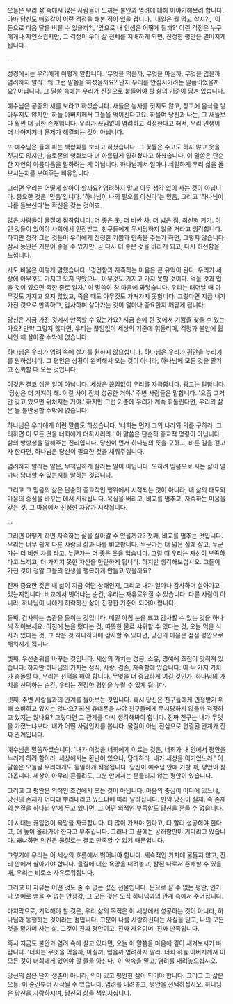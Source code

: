 오늘은 우리 삶 속에서 많은 사람들이 느끼는 불안과 염려에 대해 이야기해보려 합니다. 아마 당신도 매일같이 이런 걱정을 해본 적이 있을 겁니다.
'내일은 뭘 먹고 살지?', '이 돈으로 다음 달을 버틸 수 있을까?', '앞으로 내 인생은 어떻게 될까?'
이런 걱정은 누구에게나 자연스럽지만, 그 걱정이 우리 삶 전체를 지배하게 되면, 진정한 평안은 멀어지게 됩니다.

...

성경에서는 우리에게 이렇게 말합니다. '무엇을 먹을까, 무엇을 마실까, 무엇을 입을까 염려하지 말라.'
왜 그런 말씀을 하셨을까요? 단지 우리를 안심시키려는 말씀이었을까요? 아닙니다.
그 말씀 속에는 우리가 진정으로 붙들어야 할 삶의 기준이 담겨 있습니다.

예수님은 공중의 새를 보라고 하셨습니다. 새들은 농사를 짓지도 않고, 창고에 음식을 쌓아두지도 않지만, 하늘 아버지께서 그들을 먹이신다고요.
하물며 당신과 나는, 그 새들보다 훨씬 더 귀한 존재입니다.
우리가 끊임없이 염려하고 걱정한다고 해서, 우리 인생이 더 나아지거나 문제가 해결되는 것이 아닙니다.

또 예수님은 들에 피는 백합화를 보라고 하셨습니다. 그 꽃들은 수고도 하지 않고 옷을 짓지도 않지만, 솔로몬의 영화보다 더 아름답게 입혀졌다고 하셨습니다.
이 말씀은 단순한 자연의 아름다움을 말하려는 게 아닙니다.
하나님께서 얼마나 세밀하게 우리 삶을 돌보시는지를 보여주는 비유입니다.

그러면 우리는 어떻게 살아야 할까요?
염려하지 말고 아무 생각 없이 사는 것이 아닙니다.
중요한 것은 '믿음'입니다.
'하나님이 나의 필요를 아신다'는 믿음, 그리고 '하나님이 나를 돌보신다'는 확신을 갖는 것이죠.

많은 사람들이 물질에 집착합니다. 더 좋은 옷, 더 비싼 차, 더 넓은 집, 최신형 기기.
이런 것들이 있어야 사회에서 인정받고, 친구들에게 무시당하지 않을 거라고 생각합니다.
하지만 정작 그런 것들이 우리에게 진정한 기쁨과 만족을 주는가 하면, 그렇지 않습니다.
잠시 동안은 기분이 좋을 수 있지만, 곧 다시 더 좋은 것을 바라게 되고, 다시 허전함을 느낍니다.

사도 바울은 이렇게 말했습니다.
'경건함과 자족하는 마음은 큰 유익이 된다. 우리가 세상에 아무것도 가지고 오지 않았으니, 아무것도 가지고 가지 못할 것이다. 먹을 것과 입을 것이 있으면 족한 줄로 알자.'
이 말씀이 참 마음에 와닿습니다.
우리는 태어날 때 아무것도 가지고 오지 않았고, 죽을 때도 아무것도 가져가지 못합니다.
그렇다면 지금 내가 가진 것으로 만족하고, 감사하며 살아가는 것이 얼마나 중요한지 깨닫게 됩니다.

당신은 지금 가진 것에서 만족할 수 있는가요?
지금 손에 쥔 것에서 기쁨을 찾을 수 있는가요?
만약 그렇지 않다면, 우리는 끊임없이 세상의 기준에 휘둘리며, 걱정과 불안에 휩싸인 채 살아갈 수밖에 없습니다.

하나님은 우리가 염려 속에 살기를 원하지 않으십니다.
하나님은 우리가 평안을 누리기를 원하십니다.
그 평안은 상황이 완벽해서 오는 것이 아니라, 하나님께 모든 것을 맡기고 신뢰할 때 오는 것입니다.

이것은 결코 쉬운 일이 아닙니다.
세상은 끊임없이 우리를 자극합니다.
광고는 말합니다. '당신은 더 가져야 해. 이걸 사야 진짜 성공한 거야.'
주변 사람들은 말합니다. '요즘 그거 안 갖고 있으면 뒤처지는 거야.'
하지만 그런 기준에 우리가 계속 휘둘린다면, 우리의 삶은 늘 불안정할 수밖에 없습니다.

하나님은 우리에게 이런 말씀도 하셨습니다.
'너희는 먼저 그의 나라와 의를 구하라. 그리하면 이 모든 것을 너희에게 더하시리라.'
이 말씀은 단순히 종교적 명령이 아닙니다.
삶의 방향성을 말해주는 진리입니다.
당신이 먼저 하나님의 뜻을 구하고, 바른 길을 걷고자 한다면, 하나님은 당신이 필요한 것을 채워주십니다.

염려하지 말라는 말은, 무책임하게 살라는 말이 아닙니다.
오히려 믿음으로 사는 삶이 얼마나 담대할 수 있는지를 말하는 것입니다.

그리고 그 믿음의 삶은 단순히 종교적인 행위에서 시작되는 것이 아니라, 내 삶의 태도와 마음의 중심을 바꾸는 데서 시작됩니다.
욕심을 버리고, 비교를 멈추고, 자족하는 마음을 갖는 것.
그 마음에서 진정한 자유가 시작됩니다.

...

그러면 어떻게 하면 자족하는 삶을 살아갈 수 있을까요?
첫째, 비교를 멈추는 것입니다.
우리는 너무 쉽게 다른 사람의 삶과 나를 비교합니다.
누군가는 더 넓은 집에 살고, 누군가는 더 비싼 차를 타고, 누군가는 더 좋은 옷을 입습니다.
그럴 때 우리는 자신이 부족하다고 느끼고, 더 가지지 못한 자신을 한탄하게 됩니다.
하지만 생각해보십시오. 그들이 가진 것이 정말 그들의 인생을 행복하게 만들고 있을까요?

진짜 중요한 것은 내 삶이 지금 어떤 상태인지, 그리고 내가 얼마나 감사하며 살아가고 있는지입니다.
비교에서 벗어나는 순간, 우리는 자유로워질 수 있습니다.
다른 사람이 아니라, 하나님이 나에게 허락하신 삶이 진정한 기준이 되어야 합니다.

둘째, 감사하는 습관을 들이는 것입니다.
매일 아침 눈을 뜨고 감사할 수 있는 것을 하나씩 적어보세요.
아침에 눈을 떴다는 것, 따뜻한 물로 샤워할 수 있다는 것, 오늘 먹을 식사가 있다는 것,
그 작은 것 하나하나에 감사할 수 있다면, 당신의 마음은 점점 평안으로 채워지게 됩니다.

셋째, 우선순위를 바꾸는 것입니다.
세상의 가치는 성공, 소유, 명예에 초점이 맞춰져 있습니다.
하지만 하나님의 가치는 정직, 사랑, 겸손, 자족함에 있습니다.
이 두 가지 가치가 충돌할 때, 우리는 선택을 해야 합니다.
무엇을 더 중요하게 여길 것인가.
하나님의 가치를 선택하는 순간, 우리는 진정한 평안을 누릴 수 있게 됩니다.

넷째, 주변 사람들과의 관계를 돌아보는 것입니다.
혹시 당신은 친구들에게 인정받기 위해 소비하고 있지는 않나요?
최신 휴대폰을 사야 친구들에게 무시당하지 않을까 걱정하고 있지는 않나요?
그렇다면 그 관계를 다시 생각해봐야 합니다.
진짜 친구는 내가 무엇을 가졌느냐보다, 내가 어떤 사람인지를 봅니다.
물질이 아닌 진심으로 연결된 관계가 진짜 관계입니다.

예수님은 말씀하셨습니다.
'내가 이것을 너희에게 이르는 것은, 너희가 내 안에서 평안을 누리게 하려 함이라. 세상에서는 환난이 있으나, 담대하라. 내가 세상을 이기었노라.'
이 말씀은 오늘날 우리에게도 동일하게 적용됩니다.
당신이 예수님 안에 거할 때, 평안이 찾아옵니다.
세상이 아무리 흔들려도, 그분 안에서는 흔들리지 않는 평안이 있습니다.

그리고 그 평안은 외적인 조건에서 오는 것이 아닙니다.
마음의 중심이 어디에 있느냐, 당신의 존재가 어디에 뿌리내리고 있느냐에 따라 달라집니다.
만약 당신이 실재, 즉 존재의 본질을 하나님 안에 두고 있다면, 그 어떤 외적인 부족함도 당신을 흔들 수 없습니다.

이 시대는 끊임없이 욕망을 자극합니다.
더 많이 가져야 한다고, 더 빨리 성공해야 한다고, 더 높이 올라가야 한다고 부추깁니다.
그러나 그 끝에는 공허함만이 기다리고 있습니다.
왜냐하면 인간은 물질로는 결코 만족할 수 없기 때문입니다.

그렇기에 우리는 이 세상의 흐름에서 벗어나야 합니다.
세속적인 가치에 물들지 않고, 진리 안에서 살아가야 합니다.
물질에 대한 욕망을 내려놓고, 참된 나로서 존재할 수 있을 때, 우리는 비로소 자유로워집니다.

그리고 이 자유는 어떤 것도 줄 수 없는 값진 선물입니다.
돈으로 살 수 없는 평안, 인기나 명예로 얻을 수 없는 안정감, 그 모든 것은 오직 하나님과의 관계 속에서 주어집니다.

마지막으로, 기억해야 할 것은, 우리 삶의 목적은 이 세상에서 성공하는 것이 아니라, 하나님과 동행하는 것이라는 점입니다.
그분이 나를 사랑하신다는 사실을 믿고, 나의 모든 것을 맡기며 사는 삶.
그것이 진짜 평안이고, 진짜 자유이며, 진짜 만족입니다.

혹시 지금도 불안과 염려 속에 살고 있다면, 오늘 이 말씀을 마음에 깊이 새겨보시기 바랍니다.
'너희는 무엇을 먹을까, 마실까, 입을까 염려하지 말라. 너희 하늘 아버지께서 이 모든 것이 너희에게 있어야 할 줄을 아신다.'
이 약속을 믿고, 염려를 내려놓으십시오.

당신의 삶은 단지 생존이 아니라, 의미 있고 평안한 삶이 되어야 합니다.
그리고 그 삶은 오늘, 이 순간부터 시작될 수 있습니다.
염려를 내려놓고, 평안을 선택하십시오.
하나님은 당신을 사랑하시며, 당신의 삶을 책임지십니다.